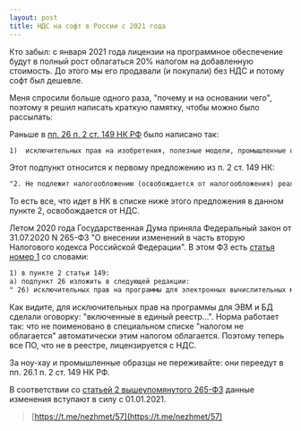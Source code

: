 ```yaml
---
layout: post
title: НДС на софт в России с 2021 года
---
```


Кто забыл: с января 2021 года лицензии на программное обеспечение будут в полный рост облагаться 20% налогом на добавленную стоимость. До этого мы его продавали (и покупали) без НДС и потому софт был дешевле.

Меня спросили больше одного раза, "почему и на основании чего", поэтому я решил написать краткую памятку, чтобы можно было рассылать:

Раньше в [пп. 26 п. 2 ст. 149 НК РФ](http://www.consultant.ru/document/cons_doc_LAW_28165/c8ebcedc9ddce9d959d6c520c3b0d602f71e8e12/#dst3508) было написано так:

``` txt
1)  исключительных прав на изобретения, полезные модели, промышленные образцы, программы для электронных вычислительных машин, базы данных, топологии интегральных микросхем, секреты производства (ноу-хау), а также прав на использование указанных результатов интеллектуальной деятельности на основании лицензионного договора;
```

Этот подпункт относится к первому предложению из п. 2 ст. 149 НК:

``` txt
"2. Не подлежит налогообложению (освобождается от налогообложения) реализация (а также передача, выполнение, оказание для собственных нужд) на территории Российской Федерации:"
```

То есть все, что идет в НК в списке ниже этого предложения в данном пункте 2, освобождается от НДС.

Летом 2020 года Государственная Дума приняла Федеральный закон от 31.07.2020 N 265-ФЗ "О внесении изменений в часть вторую Налогового кодекса Российской Федерации". В этом ФЗ есть [статья номер 1](http://www.consultant.ru/document/cons_doc_LAW_358732/3d0cac60971a511280cbba229d9b6329c07731f7) со словами:

``` txt
1) в пункте 2 статьи 149:
а) подпункт 26 изложить в следующей редакции:
" 26) исключительных прав на программы для электронных вычислительных машин и базы данных, включенные в единый реестр российских программ для электронных вычислительных машин и баз данных, прав на использование таких программ и баз данных (включая обновления к ним и дополнительные функциональные возможности), в том числе путем предоставления удаленного доступа к ним через информационно-телекоммуникационную сеть "Интернет".
```

Как видите, для исключительных прав на программы для ЭВМ и БД сделали оговорку: "включенные в единый реестр...". Норма работает так: что не поименовано в специальном списке "налогом не облагается" автоматически этим налогом облагается. Поэтому теперь все ПО, что не в реестре, лицензируется с НДС.

За ноу-хау и промышленные образцы не переживайте: они переедут в пп. 26.1 п. 2 ст. 149 НК РФ.

В соответствии со [статьей 2 вышеупомянутого 265-ФЗ](http://www.consultant.ru/document/cons_doc_LAW_358732/b004fed0b70d0f223e4a81f8ad6cd92af90a7e3b/) данные изменения вступают в силу с 01.01.2021.

> [https://t.me/nezhmet/57](https://t.me/nezhmet/57)
